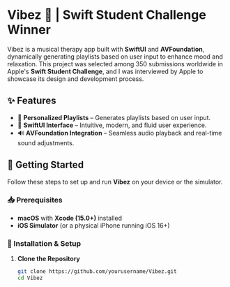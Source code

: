 # Vibez 🎵 | Swift Student Challenge Winner  

Vibez is a musical therapy app built with **SwiftUI** and **AVFoundation**, dynamically generating playlists based on user input to enhance mood and relaxation. This project was selected among 350 submissions worldwide in Apple's **Swift Student Challenge**, and I was interviewed by Apple to showcase its design and development process.  

## ✨ Features  
- 🎼 **Personalized Playlists** – Generates playlists based on user input.  
- 🎨 **SwiftUI Interface** – Intuitive, modern, and fluid user experience.  
- 🔊 **AVFoundation Integration** – Seamless audio playback and real-time sound adjustments.  

## 🚀 Getting Started  

Follow these steps to set up and run **Vibez** on your device or the simulator.  

### 📥 Prerequisites  
- **macOS** with **Xcode (15.0+)** installed  
- **iOS Simulator** (or a physical iPhone running iOS 16+)  

### 🔧 Installation & Setup  
1. **Clone the Repository**  
   ```bash
   git clone https://github.com/yourusername/Vibez.git
   cd Vibez
